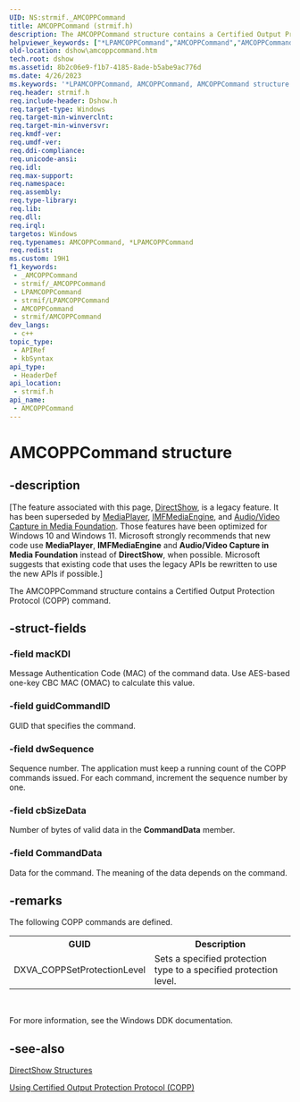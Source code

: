 ```yaml
---
UID: NS:strmif._AMCOPPCommand
title: AMCOPPCommand (strmif.h)
description: The AMCOPPCommand structure contains a Certified Output Protection Protocol (COPP) command.
helpviewer_keywords: ["*LPAMCOPPCommand","AMCOPPCommand","AMCOPPCommand structure [DirectShow]","AMCOPPCommandStructure","LPAMCOPPCommand","LPAMCOPPCommand structure pointer [DirectShow]","dshow.amcoppcommand","strmif/AMCOPPCommand","strmif/LPAMCOPPCommand"]
old-location: dshow\amcoppcommand.htm
tech.root: dshow
ms.assetid: 8b2c06e9-f1b7-4185-8ade-b5abe9ac776d
ms.date: 4/26/2023
ms.keywords: '*LPAMCOPPCommand, AMCOPPCommand, AMCOPPCommand structure [DirectShow], AMCOPPCommandStructure, LPAMCOPPCommand, LPAMCOPPCommand structure pointer [DirectShow], dshow.amcoppcommand, strmif/AMCOPPCommand, strmif/LPAMCOPPCommand'
req.header: strmif.h
req.include-header: Dshow.h
req.target-type: Windows
req.target-min-winverclnt: 
req.target-min-winversvr: 
req.kmdf-ver: 
req.umdf-ver: 
req.ddi-compliance: 
req.unicode-ansi: 
req.idl: 
req.max-support: 
req.namespace: 
req.assembly: 
req.type-library: 
req.lib: 
req.dll: 
req.irql: 
targetos: Windows
req.typenames: AMCOPPCommand, *LPAMCOPPCommand
req.redist: 
ms.custom: 19H1
f1_keywords:
 - _AMCOPPCommand
 - strmif/_AMCOPPCommand
 - LPAMCOPPCommand
 - strmif/LPAMCOPPCommand
 - AMCOPPCommand
 - strmif/AMCOPPCommand
dev_langs:
 - c++
topic_type:
 - APIRef
 - kbSyntax
api_type:
 - HeaderDef
api_location:
 - strmif.h
api_name:
 - AMCOPPCommand
---
```


# AMCOPPCommand structure


## -description

\[The feature associated with this page, [DirectShow](/windows/win32/directshow/directshow), is a legacy feature. It has been superseded by [MediaPlayer](/uwp/api/Windows.Media.Playback.MediaPlayer), [IMFMediaEngine](/windows/win32/api/mfmediaengine/nn-mfmediaengine-imfmediaengine), and [Audio/Video Capture in Media Foundation](windows/win32/medfound/audio-video-capture-in-media-foundation). Those features have been optimized for Windows 10 and Windows 11. Microsoft strongly recommends that new code use **MediaPlayer**, **IMFMediaEngine** and **Audio/Video Capture in Media Foundation** instead of **DirectShow**, when possible. Microsoft suggests that existing code that uses the legacy APIs be rewritten to use the new APIs if possible.\]

The AMCOPPCommand structure contains a Certified Output Protection Protocol (COPP) command.

## -struct-fields

### -field macKDI

Message Authentication Code (MAC) of the command data. Use AES-based one-key CBC MAC (OMAC) to calculate this value.

### -field guidCommandID

GUID that specifies the command.

### -field dwSequence

Sequence number. The application must keep a running count of the COPP commands issued. For each command, increment the sequence number by one.

### -field cbSizeData

Number of bytes of valid data in the <b>CommandData</b> member.

### -field CommandData

Data for the command. The meaning of the data depends on the command.

## -remarks

The following COPP commands are defined.

<table>
<tr>
<th><b>GUID</b></th>
<th>Description
            </th>
</tr>
<tr>
<td>DXVA_COPPSetProtectionLevel</td>
<td>Sets a specified protection type to a specified protection level.</td>
</tr>
</table>
 

For more information, see the Windows DDK documentation.

## -see-also

<a href="/windows/desktop/DirectShow/directshow-structures">DirectShow Structures</a>



<a href="/windows/desktop/DirectShow/using-certified-output-protection-protocol--copp">Using Certified Output Protection Protocol (COPP)</a>